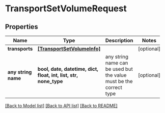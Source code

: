 # TransportSetVolumeRequest


## Properties
Name | Type | Description | Notes
------------ | ------------- | ------------- | -------------
**transports** | [**[TransportSetVolumeInfo]**](TransportSetVolumeInfo.md) |  | [optional] 
**any string name** | **bool, date, datetime, dict, float, int, list, str, none_type** | any string name can be used but the value must be the correct type | [optional]

[[Back to Model list]](../README.md#documentation-for-models) [[Back to API list]](../README.md#documentation-for-api-endpoints) [[Back to README]](../README.md)


